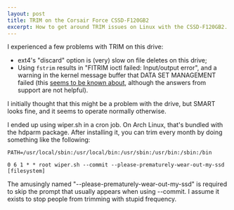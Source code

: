 ```yaml
---
layout: post
title: TRIM on the Corsair Force CSSD-F120GB2
excerpt: How to get around TRIM issues on Linux with the CSSD-F120GB2.
---
```


I experienced a few problems with TRIM on this drive:

- ext4's "discard" option is (very) slow on file deletes on this drive;
- Using `fstrim` results in "FITRIM ioctl failed: Input/output error", and a
  warning in the kernel message buffer that DATA SET MANAGEMENT failed (this
  [seems to be known about][cforum], although the answers from support are not
  helpful).

I initially thought that this might be a problem with the drive, but SMART
looks fine, and it seems to operate normally otherwise.

I ended up using wiper.sh in a cron job. On Arch Linux, that's bundled with the
hdparm package. After installing it, you can trim every month by doing
something like the following:

    PATH=/usr/local/sbin:/usr/local/bin:/usr/sbin:/usr/bin:/sbin:/bin

    0 6 1 * * root wiper.sh --commit --please-prematurely-wear-out-my-ssd [filesystem]

The amusingly named "--please-prematurely-wear-out-my-ssd" is required to skip
the prompt that usually appears when using --commit. I assume it exists to stop
people from trimming with stupid frequency.

[cforum]: http://forum.corsair.com/v3/showthread.php?t=88056

